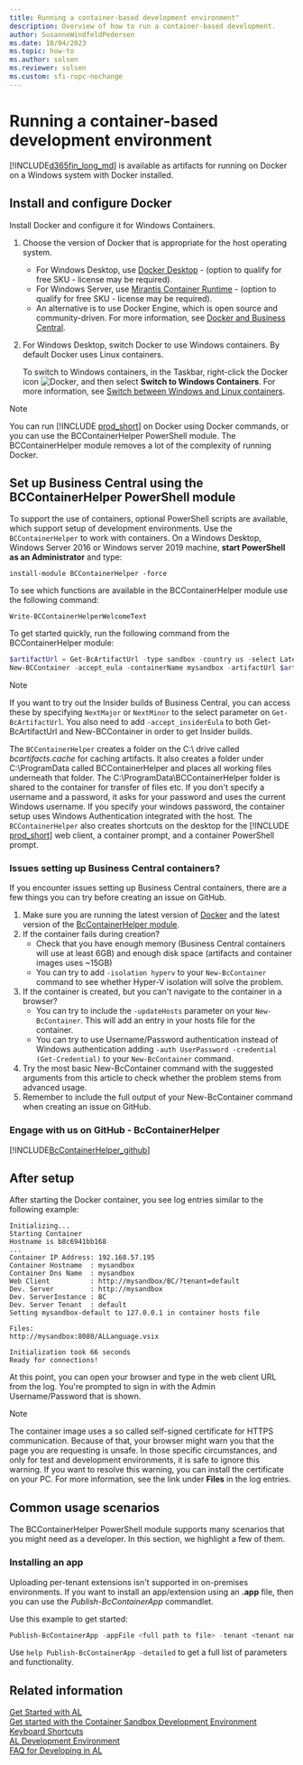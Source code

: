 ```yaml
---
title: Running a container-based development environment"
description: Overview of how to run a container-based development.
author: SusanneWindfeldPedersen
ms.date: 10/04/2023
ms.topic: how-to
ms.author: solsen
ms.reviewer: solsen
ms.custom: sfi-ropc-nochange
---
```


# Running a container-based development environment

[!INCLUDE[d365fin_long_md](includes/d365fin_long_md.md)] is available as artifacts for running on Docker on a Windows system with Docker installed.

## Install and configure Docker

Install Docker and configure it for Windows Containers.

1. Choose the version of Docker that is appropriate for the host operating system.

    - For Windows Desktop, use [Docker Desktop](https://docs.docker.com/desktop/install/windows-install/) - (option to qualify for free SKU - license may be required).
    - For Windows Server, use [Mirantis Container Runtime](https://docs.mirantis.com/mcr/23.0/overview.html) - (option to qualify for free SKU - license may be required).
    - An alternative is to use Docker Engine, which is open source and community-driven. For more information, see [Docker and Business Central](https://freddysblog.com/2021/10/30/docker-and-business-central/).
        
2. For Windows Desktop, switch Docker to use Windows containers. By default Docker uses Linux containers.

    To switch to Windows containers, in the Taskbar, right-click the Docker icon ![Docker](media/docker-icon.png "Docker icon"), and then select **Switch to Windows Containers**. For more information, see [Switch between Windows and Linux containers](https://docs.docker.com/docker-for-windows/#switch-between-windows-and-linux-containers).

> [!NOTE]
> You can run [!INCLUDE [prod_short](includes/prod_short.md)] on Docker using Docker commands, or you can use the BCContainerHelper PowerShell module. The BCContainerHelper module removes a lot of the complexity of running Docker.

## Set up Business Central using the BCContainerHelper PowerShell module

To support the use of containers, optional PowerShell scripts are available, which support setup of development environments. Use the `BCContainerHelper` to work with containers. On a Windows Desktop, Windows Server 2016 or Windows server 2019 machine, **start PowerShell as an Administrator** and type:

```install-module BCContainerHelper -force```

To see which functions are available in the BCContainerHelper module use the following command:

```Write-BCContainerHelperWelcomeText```

To get started quickly, run the following command from the BCContainerHelper module:

```powershell
$artifactUrl = Get-BcArtifactUrl -type sandbox -country us -select Latest
New-BCContainer -accept_eula -containerName mysandbox -artifactUrl $artifactUrl
```

> [!NOTE]  
> If you want to try out the Insider builds of Business Central, you can access these by specifying `NextMajor` or `NextMinor` to the select parameter on `Get-BcArtifactUrl`. You also need to add `-accept_insiderEula` to both Get-BcArtifactUrl and New-BCContainer in order to get Insider builds.

The `BCContainerHelper` creates a folder on the C:\ drive called *bcartifacts.cache* for caching artifacts. It also creates a folder under C:\ProgramData called BCContainerHelper and places all working files underneath that folder. The C:\ProgramData\BCContainerHelper folder is shared to the container for transfer of files etc. If you don't specify a username and a password, it asks for your password and uses the current Windows username. If you specify your windows password, the container setup uses Windows Authentication integrated with the host. The `BCContainerHelper` also creates shortcuts on the desktop for the [!INCLUDE [prod_short](includes/prod_short.md)] web client, a container prompt, and a container PowerShell prompt.

### Issues setting up Business Central containers?

If you encounter issues setting up Business Central containers, there are a few things you can try before creating an issue on GitHub.

1. Make sure you are running the latest version of [Docker](https://www.docker.com/products/docker-desktop/) and the latest version of the [BcContainerHelper module](https://www.powershellgallery.com/packages/BcContainerHelper).
2. If the container fails during creation?
   - Check that you have enough memory (Business Central containers will use at least 6GB) and enough disk space (artifacts and container images uses ~15GB)
   - You can try to add `-isolation hyperv` to your `New-BcContainer` command to see whether Hyper-V isolation will solve the problem.
3. If the container is created, but you can't navigate to the container in a browser?
   - You can try to include the `-updateHosts` parameter on your `New-BcContainer`. This will add an entry in your hosts file for the container.
   - You can try to use Username/Password authentication instead of Windows authentication adding `-auth UserPassword -credential (Get-Credential)` to your `New-BcContainer` command.
4. Try the most basic New-BcContainer command with the suggested arguments from this article to check whether the problem stems from advanced usage. 
5. Remember to include the full output of your New-BcContainer command when creating an issue on GitHub.

### Engage with us on GitHub - BcContainerHelper

[!INCLUDE[BcContainerHelper_github](../includes/include-bccontainer-helper-github.md)]

## After setup

After starting the Docker container, you see log entries similar to the following example:

```
Initializing...
Starting Container
Hostname is b8c6941bb168
...
Container IP Address: 192.168.57.195
Container Hostname  : mysandbox
Container Dns Name  : mysandbox
Web Client          : http://mysandbox/BC/?tenant=default
Dev. Server         : http://mysandbox
Dev. ServerInstance : BC
Dev. Server Tenant  : default
Setting mysandbox-default to 127.0.0.1 in container hosts file

Files:
http://mysandbox:8080/ALLanguage.vsix

Initialization took 66 seconds
Ready for connections!
```

At this point, you can open your browser and type in the web client URL from the log. You're prompted to sign in with the Admin Username/Password that is shown.

> [!NOTE]  
> The container image uses a so called self-signed certificate for HTTPS communication. Because of that, your browser might warn you that the page you are requesting is unsafe. In those specific circumstances, and only for test and development environments, it is safe to ignore this warning. If you want to resolve this warning, you can install the certificate on your PC. For more information, see the link under **Files** in the log entries.


## Common usage scenarios
The BCContainerHelper PowerShell module supports many scenarios that you might need as a developer. In this section, we highlight a few of them. 

### Installing an app
Uploading per-tenant extensions isn't supported in on-premises environments. If you want to install an app/extension using an **.app** file, then you can use the _Publish-BcContainerApp_ commandlet. 

Use this example to get started:

```powershell
Publish-BcContainerApp -appFile <full path to file> -tenant <tenant name> -install -containerName <container name> 
```

Use `help Publish-BcContainerApp -detailed` to get a full list of parameters and functionality.

## Related information

[Get Started with AL](devenv-get-started.md)  
[Get started with the Container Sandbox Development Environment](devenv-get-started-container-sandbox.md)  
[Keyboard Shortcuts](devenv-keyboard-shortcuts.md)  
[AL Development Environment](devenv-reference-overview.md)  
[FAQ for Developing in AL](devenv-dev-faq.md)  
